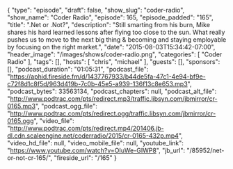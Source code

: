 {
  "type": "episode",
  "draft": false,
  "show_slug": "coder-radio",
  "show_name": "Coder Radio",
  "episode": 165,
  "episode_padded": "165",
  "title": ".Net or .Not?",
  "description": "Still smarting from his burn, Mike shares his hard learned lessons after flying too close to the sun. What really pushes us to move to the next big thing & becoming and staying employable by focusing on the right market.",
  "date": "2015-08-03T15:34:42-07:00",
  "header_image": "/images/shows/coder-radio.png",
  "categories": [
    "Coder Radio"
  ],
  "tags": [],
  "hosts": [
    "chris",
    "michael"
  ],
  "guests": [],
  "sponsors": [],
  "podcast_duration": "01:05:31",
  "podcast_file": "https://aphid.fireside.fm/d/1437767933/b44de5fa-47c1-4e94-bf9e-c72f8d1c8f5d/963d419b-7c0b-45e5-a939-136f13c8e653.mp3",
  "podcast_bytes": 33563134,
  "podcast_chapters": null,
  "podcast_alt_file": "http://www.podtrac.com/pts/redirect.mp3/traffic.libsyn.com/jbmirror/cr-0165.mp3",
  "podcast_ogg_file": "http://www.podtrac.com/pts/redirect.ogg/traffic.libsyn.com/jbmirror/cr-0165.ogg",
  "video_file": "http://www.podtrac.com/pts/redirect.mp4/201406.jb-dl.cdn.scaleengine.net/coderradio/2015/cr-0165-432p.mp4",
  "video_hd_file": null,
  "video_mobile_file": null,
  "youtube_link": "https://www.youtube.com/watch?v=OIuWe-GIWP8",
  "jb_url": "/85952/net-or-not-cr-165/",
  "fireside_url": "/165"
}

